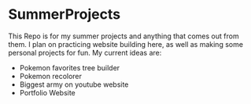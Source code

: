 # SummerProjects

This Repo is for my summer projects and anything that comes out from them. I plan on practicing website building here, as well as making some personal projects for fun. My current ideas are:
- Pokemon favorites tree builder
- Pokemon recolorer
- Biggest army on youtube website
- Portfolio Website
